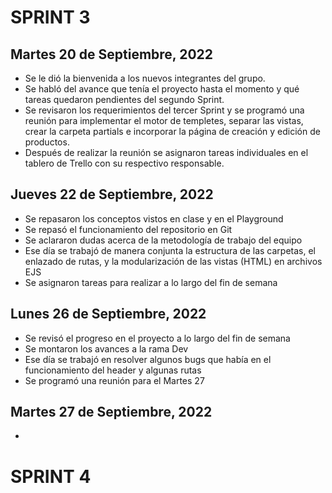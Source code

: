 # SPRINT 3

## Martes 20 de Septiembre, 2022
* Se le dió la bienvenida a los nuevos integrantes del grupo. 
* Se habló del avance que tenía el proyecto hasta el momento y qué tareas quedaron pendientes del segundo Sprint.
* Se revisaron los requerimientos del tercer Sprint y se programó una reunión para implementar el motor de templetes, separar las vistas, crear la carpeta partials e incorporar la página de creación y edición de productos.
* Después de realizar la reunión se asignaron tareas individuales en el tablero de Trello con su respectivo responsable.

## Jueves 22 de Septiembre, 2022
* Se repasaron los conceptos vistos en clase y en el Playground
* Se repasó el funcionamiento del repositorio en Git
* Se aclararon dudas acerca de la metodología de trabajo del equipo
* Ese día se trabajó de manera conjunta la estructura de las carpetas, el enlazado de rutas, y la modularización 
de las vistas (HTML) en archivos EJS
* Se asignaron tareas para realizar a lo largo del fin de semana

## Lunes 26 de Septiembre, 2022
* Se revisó el progreso en el proyecto a lo largo del fin de semana
* Se montaron los avances a la rama Dev
* Ese día se trabajó en resolver algunos bugs que había en el funcionamiento del header y algunas rutas
* Se programó una reunión para el Martes 27

## Martes 27 de Septiembre, 2022
* 

# SPRINT 4
